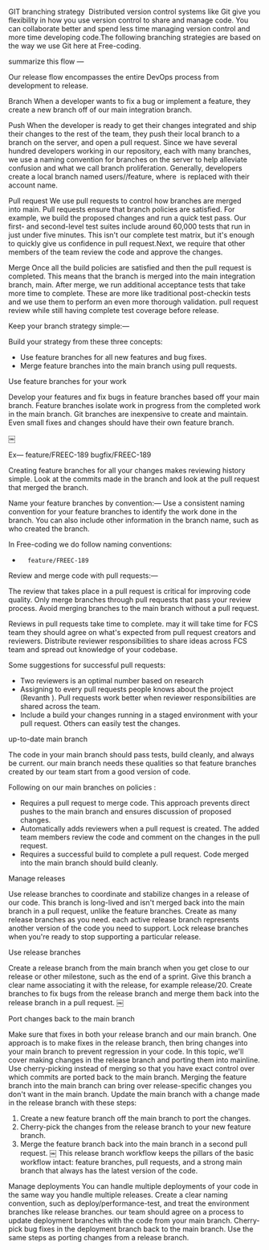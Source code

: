GIT branching strategy 
Distributed version control systems like Git give you flexibility in how you use version control to share and manage code. You can collaborate better and spend less time managing version control and more time developing code.The following branching strategies are based on the way we use Git here at Free-coding. 

 summarize this flow —

Our release flow encompasses the entire DevOps process from development to release. 

Branch
When a developer wants to fix a bug or implement a feature, they create a new branch off of our main integration branch. 

Push
When the developer is ready to get their changes integrated and ship their changes to the rest of the team, they push their local branch to a branch on the server, and open a pull request. Since we have several hundred developers working in our repository, each with many branches, we use a naming convention for branches on the server to help alleviate confusion and what we call branch proliferation. Generally, developers create a local branch named users/<username>/feature, where <username> is replaced with their account name.

Pull request
We use pull requests to control how  branches are merged into main. Pull requests ensure that branch policies are satisfied. For example, we build the proposed changes and run a quick test pass. Our first- and second-level test suites include around 60,000 tests that run in just under five minutes. This isn't our complete test matrix, but it's enough to quickly give us confidence in pull request.Next, we require that other members of the team review the code and approve the changes. 

Merge
Once all the build policies are satisfied and then the pull request is completed. This means that the branch is merged into the main integration branch, main.
After merge, we run additional acceptance tests that take more time to complete. These are more like traditional post-checkin tests and we use them to perform an even more thorough validation. pull request review while still having complete test coverage before release.


Keep your branch strategy simple:—

Build your strategy from these three concepts:
* Use feature branches for all new features and bug fixes.
* Merge feature branches into the main branch using pull requests.

Use feature branches for your work

Develop your features and fix bugs in feature branches based off your main branch. Feature branches isolate work in progress from the completed work in the main branch. Git branches are inexpensive to create and maintain. Even small fixes and changes should have their own feature branch.


￼

Ex—
 feature/FREEC-189
 bugfix/FREEC-189

Creating feature branches for all your changes makes reviewing history simple. Look at the commits made in the branch and look at the pull request that merged the branch.

Name your feature branches by convention:—
Use a consistent naming convention for your feature branches to identify the work done in the branch. You can also include other information in the branch name, such as who created the branch.

In Free-coding we do follow naming conventions:

* 		feature/FREEC-189

 Review and merge code with pull requests:—

The review that takes place in a pull request is critical for improving code quality. Only merge branches through pull requests that pass your review process. Avoid merging branches to the main branch without a pull request.

Reviews in pull requests take time to complete. may it will take time for FCS team they should agree on what's expected from pull request creators and reviewers. Distribute reviewer responsibilities to share ideas across FCS team and spread out knowledge of your codebase.

Some suggestions for successful pull requests:

* Two reviewers is an optimal number based on research
* Assigning to every pull requests people knows about the project (Revanth ). Pull requests work better when reviewer responsibilities are shared across the team.
* Include a build your changes running in a staged environment with your pull request. Others can easily test the changes.

up-to-date main branch

The code in your main branch should pass tests, build cleanly, and always be current. our main branch needs these qualities so that feature branches created by our team start from a good version of code.

Following on our main branches on policies :

* Requires a pull request to merge code. This approach prevents direct pushes to the main branch and ensures discussion of proposed changes.
* Automatically adds reviewers when a pull request is created. The added team members review the code and comment on the changes in the pull request.
* Requires a successful build to complete a pull request. Code merged into the main branch should build cleanly.

Manage releases

Use release branches to coordinate and stabilize changes in a release of our code. This branch is long-lived and isn't merged back into the main branch in a pull request, unlike the feature branches. Create as many release branches as you need. each active release branch represents another version of the code you need to support. Lock release branches when you're ready to stop supporting a particular release.

Use release branches

Create a release branch from the main branch when you get close to our release or other milestone, such as the end of a sprint. Give this branch a clear name associating it with the release, for example release/20.
Create branches to fix bugs from the release branch and merge them back into the release branch in a pull request.
￼

Port changes back to the main branch

Make sure that fixes in  both your release branch and our main branch. One approach is to make fixes in the release branch, then bring changes into your main branch to prevent regression in your code. 
In this topic, we'll cover making changes in the release branch and porting them into mainline. Use cherry-picking instead of merging so that you have exact control over which commits are ported back to the main branch. Merging the feature branch into the main branch can bring over release-specific changes you don't want in the main branch.
Update the main branch with a change made in the release branch with these steps:
1. Create a new feature branch off the main branch to port the changes.
2. Cherry-pick the changes from the release branch to your new feature branch.
3. Merge the feature branch back into the main branch in a second pull request.
￼
This release branch workflow keeps the pillars of the basic workflow intact: feature branches, pull requests, and a strong main branch that always has the latest version of the code.

Manage deployments
You can handle multiple deployments of your code in the same way you handle multiple releases. Create a clear naming convention, such as deploy/performance-test, and treat the environment branches like release branches. our team should agree on a process to update deployment branches with the code from your main branch. Cherry-pick bug fixes in the deployment branch back to the main branch. Use the same steps as porting changes from a release branch.

 


